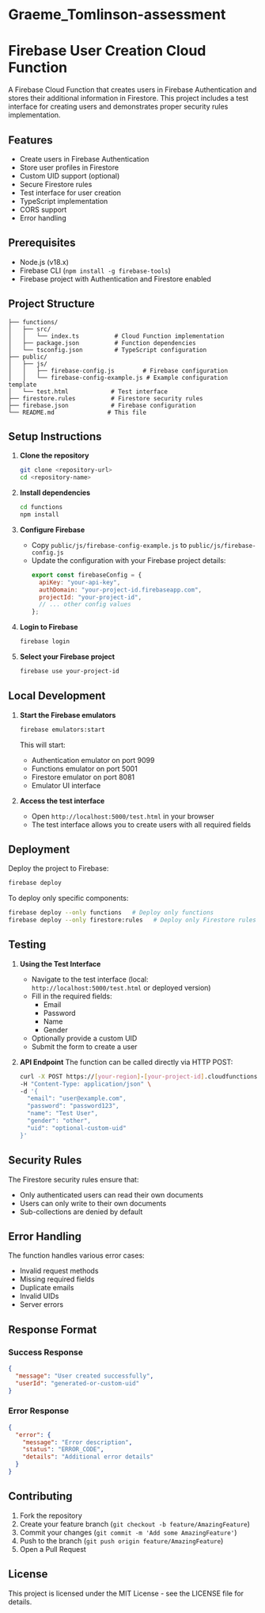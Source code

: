 # Graeme_Tomlinson-assessment
# Firebase User Creation Cloud Function

A Firebase Cloud Function that creates users in Firebase Authentication and stores their additional information in Firestore. This project includes a test interface for creating users and demonstrates proper security rules implementation.

## Features

- Create users in Firebase Authentication
- Store user profiles in Firestore
- Custom UID support (optional)
- Secure Firestore rules
- Test interface for user creation
- TypeScript implementation
- CORS support
- Error handling

## Prerequisites

- Node.js (v18.x)
- Firebase CLI (`npm install -g firebase-tools`)
- Firebase project with Authentication and Firestore enabled

## Project Structure

```
├── functions/
│   ├── src/
│   │   └── index.ts          # Cloud Function implementation
│   ├── package.json          # Function dependencies
│   └── tsconfig.json         # TypeScript configuration
├── public/
│   ├── js/
│   │   ├── firebase-config.js        # Firebase configuration
│   │   └── firebase-config-example.js # Example configuration template
│   └── test.html            # Test interface
├── firestore.rules          # Firestore security rules
├── firebase.json            # Firebase configuration
└── README.md               # This file
```

## Setup Instructions

1. **Clone the repository**
   ```bash
   git clone <repository-url>
   cd <repository-name>
   ```

2. **Install dependencies**
   ```bash
   cd functions
   npm install
   ```

3. **Configure Firebase**
   - Copy `public/js/firebase-config-example.js` to `public/js/firebase-config.js`
   - Update the configuration with your Firebase project details:
     ```javascript
     export const firebaseConfig = {
       apiKey: "your-api-key",
       authDomain: "your-project-id.firebaseapp.com",
       projectId: "your-project-id",
       // ... other config values
     };
     ```

4. **Login to Firebase**
   ```bash
   firebase login
   ```

5. **Select your Firebase project**
   ```bash
   firebase use your-project-id
   ```

## Local Development

1. **Start the Firebase emulators**
   ```bash
   firebase emulators:start
   ```
   This will start:
   - Authentication emulator on port 9099
   - Functions emulator on port 5001
   - Firestore emulator on port 8081
   - Emulator UI interface

2. **Access the test interface**
   - Open `http://localhost:5000/test.html` in your browser
   - The test interface allows you to create users with all required fields

## Deployment

Deploy the project to Firebase:
```bash
firebase deploy
```

To deploy only specific components:
```bash
firebase deploy --only functions   # Deploy only functions
firebase deploy --only firestore:rules   # Deploy only Firestore rules
```

## Testing

1. **Using the Test Interface**
   - Navigate to the test interface (local: `http://localhost:5000/test.html` or deployed version)
   - Fill in the required fields:
     - Email
     - Password
     - Name
     - Gender
   - Optionally provide a custom UID
   - Submit the form to create a user

2. **API Endpoint**
   The function can be called directly via HTTP POST:
   ```bash
   curl -X POST https://[your-region]-[your-project-id].cloudfunctions.net/createUser \
   -H "Content-Type: application/json" \
   -d '{
     "email": "user@example.com",
     "password": "password123",
     "name": "Test User",
     "gender": "other",
     "uid": "optional-custom-uid"
   }'
   ```

## Security Rules

The Firestore security rules ensure that:
- Only authenticated users can read their own documents
- Users can only write to their own documents
- Sub-collections are denied by default

## Error Handling

The function handles various error cases:
- Invalid request methods
- Missing required fields
- Duplicate emails
- Invalid UIDs
- Server errors

## Response Format

### Success Response
```json
{
  "message": "User created successfully",
  "userId": "generated-or-custom-uid"
}
```

### Error Response
```json
{
  "error": {
    "message": "Error description",
    "status": "ERROR_CODE",
    "details": "Additional error details"
  }
}
```

## Contributing

1. Fork the repository
2. Create your feature branch (`git checkout -b feature/AmazingFeature`)
3. Commit your changes (`git commit -m 'Add some AmazingFeature'`)
4. Push to the branch (`git push origin feature/AmazingFeature`)
5. Open a Pull Request

## License

This project is licensed under the MIT License - see the LICENSE file for details.